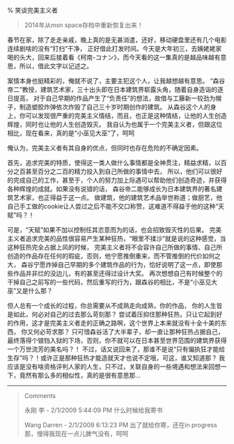 % 笑谈完美主义者

> 2014年从msn space存档中重新恢复出来！

春节在家，除了走走亲戚，晚上真的是无甚消遣，还好，移动硬盘里还有几个电影连续剧啥的没有“打扫”干净， 正好借此打发时间。今天是大年初三，去姨姥姥家喝的头大，回来后接着看《柯南-コナン》，而今天看的这一集真的是越品味越有意思，所以，借此文字以记述之。

案情本身也挺精彩的，俺就不说了，主要主犯这个人，让我越想越有意思。 “森谷帝二”教授，建筑艺术家，三十出头即在日本建筑界崭露头角，随着自身造诣的逐日提高， 对于自己早期的作品产生了“负责任”的想法，故借与工藤新一较劲为幌子，制造塑胶炸弹依次炸毁了自己三十岁时期创作的建筑。 从森谷这个人的身上，你可以发现很严重的完美主义情结，而且，也正是这种情结，让他的人生创造辉煌，同时也让他的人生创造毁灭。 我自认为也属于一个完美主义者，但跟这位相比，现在看来，真的是“小巫见大巫”了，呵呵

俺认为，完美主义者有其自身的优点，但同时也存在危险的不确定因素。

首先，追求完美的特质，使得这一类人做什么事情都是全神贯注，精益求精，以百分之百甚至百分之二百的精力投入到自己所做的事情中去， 所以，他们可以很好的完成自己的工作，甚至于，个人的努力加上际遇可以帮助他们创造奇迹，并获得各种辉煌的成就。如果没有说错的话， 森谷帝二能够成长为日本建筑界的著名建筑艺术家，也正得益于这一点。 做建筑，他的建筑艺术品举世称道；做厨艺，他自己手工做的cookie让人尝过之后不能不交口称赞，这难道不得益于他的这种“天赋”吗？！

可是，“天赋”如果不加以控制任其恣意而为的话，也会招致毁灭性的后果。 完美主义者追求完美的品性很容易产生某种狂热，“眼里不揉沙”就是说的这种感觉，当这种狂热完全占据上风的时候， 完美主义者将不会容许自己所做的事情、自己所创造的作品存在任何的瑕疵，否则，他宁愿推倒重来，而不管推倒的代价如何之大， 森谷宁愿炸掉自己早期的多个建筑作品的行为，恰好说明了这一点，即使那些作品并非烂的没边儿，有的甚至还得过设计大奖。 再次想想自己有时候整个的干掉自己之前写的一些代码，然后重写的行为，跟森谷的相比，不是“小巫见大巫”又是什么那？

但人总有一个成长的过程，你总需要从不成熟走向成熟，你的作品， 你的人生皆是如此，何必对自己的过去那么苛刻那？ 尝试着压抑住那种狂热，只让它起到好的作用，这才是完美主义者走的正确之路啊，这个世界上本来就没有十全十美的东西， 你又何必苛求那？ 只可惜森谷活了大半辈子，却一直让那种狂热占据自己，最终落得个锒铛入狱的下场，否则，你不就可以在日本甚至世界范围的建筑界获得一个万世流芳的美名吗？！ 不过，话又说回来了，那谁不是说“只有偏执狂才能给生存”吗？！或许正是那种狂热才能造就天才也说不定哦，可这，谁又知道那？ 我应该是没有啥资格评判人家的人生，只不过，关联自身的一些境遇和想法来回想一下，竟然有那么多的相似性，真的是很有意思那...


----------------------------------------------

<blockquote>
Comments

永刚 李 - 2/1/2009 5:44:09 PM
什么时候给我寄书

Wang Darren - 2/1/2009 6:13:23 PM
出了就给你寄，还在in progress那，慢得我现在一点儿脾气没有，呵呵
</blockquote>